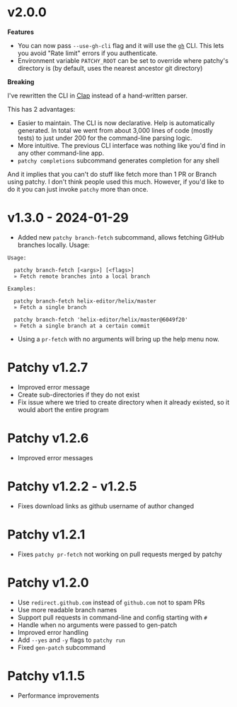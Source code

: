 # v2.0.0

**Features**

- You can now pass `--use-gh-cli` flag and it will use the [`gh`](https://github.com/cli/cli) CLI. This lets you avoid "Rate limit" errors if you authenticate.
- Environment variable `PATCHY_ROOT` can be set to override where patchy's directory is (by default, uses the nearest ancestor git directory)

**Breaking**

I've rewritten the CLI in [Clap](https://github.com/clap-rs/clap) instead of a hand-written parser.

This has 2 advantages:

- Easier to maintain. The CLI is now declarative. Help is automatically generated. In total we went from about 3,000 lines of code (mostly tests) to just under 200 for the command-line parsing logic.
- More intuitive. The previous CLI interface was nothing like you'd find in any other command-line app.
- `patchy completions` subcommand generates completion for any shell

And it implies that you can't do stuff like fetch more than 1 PR or Branch using patchy. I don't think people used this much. However, if you'd like to do it you can just invoke `patchy` more than once.

# v1.3.0 - 2024-01-29

- Added new `patchy branch-fetch` subcommand, allows fetching GitHub branches locally. Usage:

```
Usage:

  patchy branch-fetch [<args>] [<flags>]
  » Fetch remote branches into a local branch

Examples:

  patchy branch-fetch helix-editor/helix/master
  » Fetch a single branch

  patchy branch-fetch 'helix-editor/helix/master@6049f20'
  » Fetch a single branch at a certain commit
```

- Using a `pr-fetch` with no arguments will bring up the help menu now.

# Patchy v1.2.7

- Improved error message
- Create sub-directories if they do not exist
- Fix issue where we tried to create directory when it already existed, so it would abort the entire program

# Patchy v1.2.6

- Improved error messages

# Patchy v1.2.2 - v1.2.5

- Fixes download links as github username of author changed

# Patchy v1.2.1

- Fixes `patchy pr-fetch` not working on pull requests merged by patchy

# Patchy v1.2.0

- Use `redirect.github.com` instead of `github.com` not to spam PRs
- Use more readable branch names
- Support pull requests in command-line and config starting with `#`
- Handle when no arguments were passed to gen-patch
- Improved error handling
- Add `--yes` and `-y` flags to `patchy run`
- Fixed `gen-patch` subcommand

# Patchy v1.1.5

- Performance improvements

